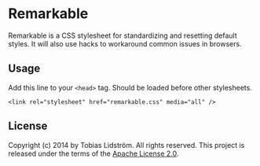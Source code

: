 Remarkable
=============
Remarkable is a CSS stylesheet for standardizing and resetting default styles. It will also use
hacks to workaround common issues in browsers.

Usage
-------------------
Add this line to your `<head>` tag. Should be loaded before other stylesheets.
```
<link rel="stylesheet" href="remarkable.css" media="all" />
```

License
-------------------
Copyright (c) 2014 by Tobias Lidström. All rights reserved.
This project is released under the terms of the [Apache License 2.0](LICENSE).

